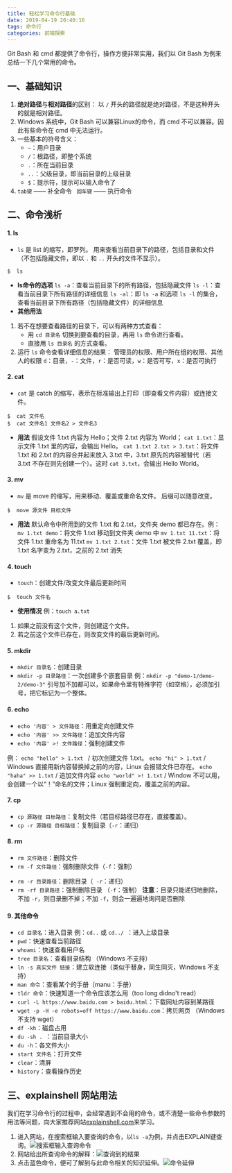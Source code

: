 ```yaml
---
title: 轻松学习命令行基础
date: 2019-04-19 20:40:16
tags: 命令行
categories: 前端探索
---
```


Git Bash 和 cmd 都提供了命令行，操作方便非常实用，我们以 Git Bash 为例来总结一下几个常用的命令。

## 一、基础知识
1. **绝对路径**与**相对路径**的区别：
以 `/` 开头的路径就是绝对路径，不是这种开头的就是相对路径。
2. Windows 系统中，Git Bash 可以兼容Linux的命令，而 cmd 不可以兼容。因此有些命令在 cmd 中无法运行。
3. 一些基本的符号含义：
    + `~`：用户目录
    + `/`：根路径，即整个系统
    + `.`：所在当前目录
    + `..`：父级目录，即当前目录的上级目录
    + `$`：提示符，提示可以输入命令了
4. `tab键` —— 补全命令
   ` 回车键` —— 执行命令

## 二、命令浅析
#### 1. ls
+ `ls` 是 list 的缩写，即罗列。
用来查看当前目录下的路径，包括目录和文件（不包括隐藏文件，即以 `.` 和 `..` 开头的文件不显示）。
```
$  ls
```
+ **ls命令的选项**
`ls -a`：查看当前目录下的所有路径，包括隐藏文件
`ls -l`：查看当前目录下所有路径的详细信息
`ls -al`：即 `ls -a` 和选项 `ls -l` 的集合，查看当前目录下所有路径（包括隐藏文件）的详细信息
+ **其他用法**
1. 若不在想要查看路径的目录下，可以有两种方式查看：
    + 用 `cd 目录名` 切换到要查看的目录，再用 `ls` 命令进行查看。
    + 直接用 `ls 目录名` 的方式查看。
2. 运行 `ls` 命令查看详细信息的结果：
管理员的权限、用户所在组的权限、其他人的权限
`d`：目录，`-`：文件，`r`：是否可读，`w`：是否可写，`x`：是否可执行
#### 2. cat
+ `cat` 是 catch 的缩写，表示在标准输出上打印（即查看文件内容）或连接文件。
```
$  cat 文件名
$  cat 文件名1 文件名2 > 文件名3
```
+ **用法**
假设文件 1.txt 内容为 Hello；文件 2.txt 内容为 World；
`cat 1.txt`：显示文件 1.txt 里的内容，会输出 Hello。
`cat 1.txt 2.txt > 3.txt`：将文件 1.txt 和 2.txt 的内容合并起来放入 3.txt 中，3.txt 原先的内容被替代（若 3.txt 不存在则先创建一个）。这时 `cat 3.txt`，会输出 Hello World。

#### 3. mv
+ `mv` 是 move 的缩写，用来移动、覆盖或重命名文件。
后缀可以随意改变。
```
$  move 源文件 目标文件
```
+ **用法**
默认命令中所用到的文件 1.txt 和 2.txt，文件夹 demo 都已存在。例：
`mv 1.txt demo`：将文件 1.txt 移动到文件夹 demo 中
`mv 1.txt 11.txt`：将文件 1.txt 重命名为 11.txt
`mv 1.txt 2.txt`：文件 1.txt 被文件 2.txt 覆盖，即 1.txt 名字变为 2.txt，之前的 2.txt 消失

#### 4. touch
+ `touch`：创建文件/改变文件最后更新时间
```
$  touch 文件名
```
+ **使用情况**
例：`touch a.txt`
1. 如果之前没有这个文件，则创建这个文件。
2. 若之前这个文件已存在，则改变文件的最后更新时间。

#### 5. mkdir
+ `mkdir 目录名`：创建目录
+ `mkdir -p 目录路径`：一次创建多个嵌套目录
 例：`mkdir -p "demo-1/demo-2/demo-3"`
引号加不加都可以，如果命令里有特殊字符（如空格），必须加引号，把它标记为一个整体。

#### 6. echo
+ `echo '内容' > 文件路径`：用重定向创建文件		
+ `echo '内容' >> 文件路径`：追加文件内容	
+ `echo '内容' >! 文件路径`：强制创建文件

例：
`echo "hello" > 1.txt ` / 初次创建文件 1.txt。
 `echo "hi" > 1.txt` / Windows 直接用新内容替换掉之前的内容，Linux 会报错文件已存在。
`echo "haha" >> 1.txt` / 追加文件内容
`echo "world" >! 1.txt` / Window 不可以用，会创建一个以“！”命名的文件；Linux 强制重定向，覆盖之前的内容。

#### 7. cp
+ `cp 源路径 目标路径`：复制文件（若目标路径已存在，直接覆盖）。
+ `cp -r 源路径 目标路径`：复制目录（`-r`：递归）

#### 8. rm
+ `rm 文件路径`：删除文件	
+ `rm -f 文件路径`：强制删除文件（`-f`：强制）
- `rm -r 目录路径`：删除目录（` -r`：递归）
- `rm -rf 目录路径`：强制删除目录	（`-f`：强制）
**注意**：目录只能递归地删除，不加 `-r`，则目录删不掉；不加 `-f`，则会一遍遍地询问是否删除

#### 9. 其他命令
+ `cd 目录名`：进入目录
   例：`cd..` 或 `cd../ `：进入上级目录
+ `pwd`：快速查看当前路径	
+ `whoami`：快速查看用户名
+ `tree 目录名`：查看目录结构      （Windows 不支持）
+ `ln -s 真实文件 链接`：建立软连接（类似于替身，同生同灭，Windows 不支持）
+ `man 命令`：查看某个的手册（manu：手册）
+ `tldr 命令`：快速知道一个命令应该怎么用（too long didno't read）
+ `curl -L https://www.baidu.com > baidu.html`：下载网址内容到某路径
+ `wget -p -H -e robots=off https://www.baidu.com`：拷贝网页 （Windows 不支持 wget）
+ `df -kh`：磁盘占用
+ `du -sh . `：当前目录大小  
+ `du -h`：各文件大小 
+ `start 文件名`：打开文件
+ `clear`：清屏
+ `history`：查看操作历史

## 三、explainshell 网站用法
我们在学习命令行的过程中，会经常遇到不会用的命令，或不清楚一些命令参数的用法等问题，向大家推荐网站[explainshell.com](http://explainshell.com)来学习。
1. 进入网站，在搜索框输入要查询的命令，以`ls -a`为例，并点击EXPLAIN键查询。![搜索框输入查询命令](https://upload-images.jianshu.io/upload_images/13038962-1c1cc8c5e4bb9423.png?imageMogr2/auto-orient/strip%7CimageView2/2/w/1240)
2. 网站给出所查询命令的解释：![查询到的结果](https://upload-images.jianshu.io/upload_images/13038962-e58a3050dea56fb9.png?imageMogr2/auto-orient/strip%7CimageView2/2/w/1240)
3. 点击蓝色命令，便可了解到与此命令相关的知识延伸。![命令延伸](https://upload-images.jianshu.io/upload_images/13038962-9e25944404457acf.png?imageMogr2/auto-orient/strip%7CimageView2/2/w/1240)